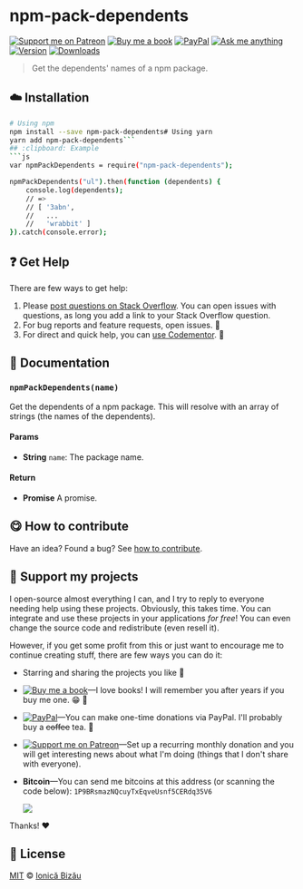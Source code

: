 <!-- Please do not edit this file. Edit the `blah` field in the `package.json` instead. If in doubt, open an issue. -->














# npm-pack-dependents

 [![Support me on Patreon][badge_patreon]][patreon] [![Buy me a book][badge_amazon]][amazon] [![PayPal][badge_paypal_donate]][paypal-donations] [![Ask me anything](https://img.shields.io/badge/ask%20me-anything-1abc9c.svg)](https://github.com/IonicaBizau/ama) [![Version](https://img.shields.io/npm/v/npm-pack-dependents.svg)](https://www.npmjs.com/package/npm-pack-dependents) [![Downloads](https://img.shields.io/npm/dt/npm-pack-dependents.svg)](https://www.npmjs.com/package/npm-pack-dependents)





> Get the dependents' names of a npm package.













## :cloud: Installation
```sh
# Using npm
npm install --save npm-pack-dependents# Using yarn
yarn add npm-pack-dependents```
## :clipboard: Example
```js
var npmPackDependents = require("npm-pack-dependents");

npmPackDependents("ul").then(function (dependents) {
    console.log(dependents);
    // =>
    // [ '3abn',
    //   ...
    //   'wrabbit' ]
}).catch(console.error);
```



## :question: Get Help
There are few ways to get help:

 1. Please [post questions on Stack Overflow](https://stackoverflow.com/questions/ask). You can open issues with questions, as long you add a link to your Stack Overflow question.
 2. For bug reports and feature requests, open issues. :bug:
 3. For direct and quick help, you can [use Codementor](https://www.codementor.io/johnnyb). :rocket:

## :memo: Documentation

### `npmPackDependents(name)`
Get the dependents of a npm package. This will resolve with an array of
strings (the names of the dependents).

#### Params

- **String** `name`: The package name.

#### Return
- **Promise** A promise.



## :yum: How to contribute
Have an idea? Found a bug? See [how to contribute][contributing].


## :sparkling_heart: Support my projects

I open-source almost everything I can, and I try to reply to everyone needing help using these projects. Obviously,
this takes time. You can integrate and use these projects in your applications *for free*! You can even change the source code and redistribute (even resell it).

However, if you get some profit from this or just want to encourage me to continue creating stuff, there are few ways you can do it:
 - Starring and sharing the projects you like :rocket:
 - [![Buy me a book][badge_amazon]][amazon]—I love books! I will remember you after years if you buy me one. :grin: :book:
 - [![PayPal][badge_paypal]][paypal-donations]—You can make one-time donations via PayPal. I'll probably buy a ~~coffee~~ tea. :tea:
 - [![Support me on Patreon][badge_patreon]][patreon]—Set up a recurring monthly donation and you will get interesting news about what I'm doing (things that I don't share with everyone).
 - **Bitcoin**—You can send me bitcoins at this address (or scanning the code below): `1P9BRsmazNQcuyTxEqveUsnf5CERdq35V6`

    ![](https://i.imgur.com/z6OQI95.png)


Thanks! :heart:




## :scroll: License
[MIT][license] © [Ionică Bizău][website]


[license]: /LICENSE
[website]: https://ionicabizau.net
[contributing]: /CONTRIBUTING.md
[docs]: /DOCUMENTATION.md
[badge_patreon]: https://ionicabizau.github.io/badges/patreon.svg
[badge_amazon]: https://ionicabizau.github.io/badges/amazon.svg
[badge_paypal]: https://ionicabizau.github.io/badges/paypal.svg
[badge_paypal_donate]: https://ionicabizau.github.io/badges/paypal_donate.svg
[patreon]: https://www.patreon.com/ionicabizau
[amazon]: http://amzn.eu/hRo9sIZ
[paypal-donations]: https://www.paypal.com/cgi-bin/webscr?cmd=_s-xclick&hosted_button_id=RVXDDLKKLQRJW